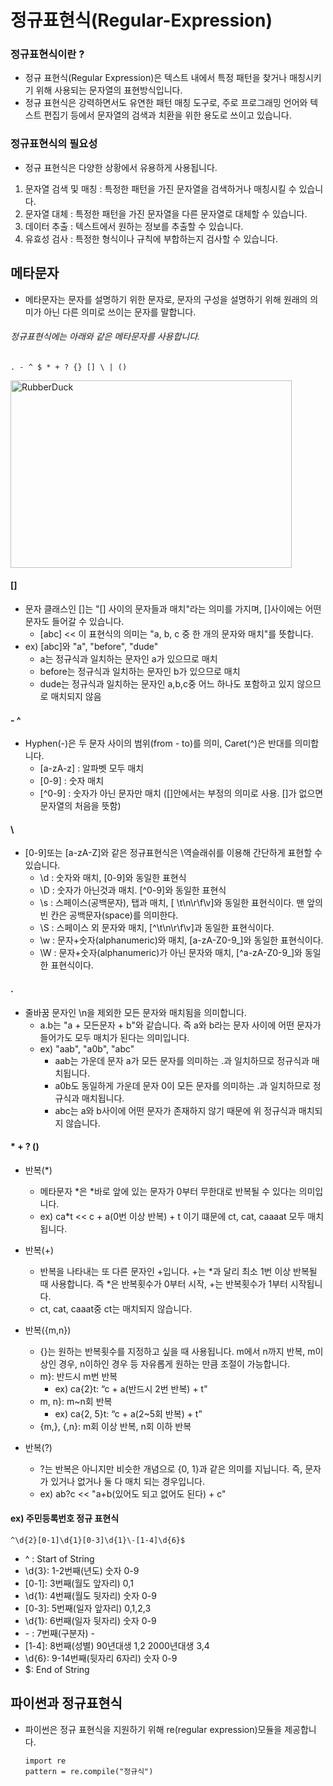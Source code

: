 # 정규표현식(Regular-Expression)
### 정규표현식이란 ?
* 정규 표현식(Regular Expression)은 텍스트 내에서 특정 패턴을 찾거나 매칭시키기 위해 사용되는 문자열의 표현방식입니다. 
* 정규 표현식은 강력하면서도 유연한 패턴 매칭 도구로, 주로 프로그래밍 언어와 텍스트 편집기 등에서 문자열의 검색과 치환을 위한 용도로 쓰이고 있습니다.

### 정규표현식의 필요성
* 정규 표현식은 다양한 상황에서 유용하게 사용됩니다.
1. 문자열 검색 및 매칭 : 특정한 패턴을 가진 문자열을 검색하거나 매칭시킬 수 있습니다.
2. 문자열 대체 : 특정한 패턴을 가진 문자열을 다른 문자열로 대체할 수 있습니다.
3. 데이터 추출 : 텍스트에서 원하는 정보를 추출할 수 있습니다.
4. 유효성 검사 : 특정한 형식이나 규칙에 부합하는지 검사할 수 있습니다.

## 메타문자
* 메타문자는 문자를 설명하기 위한 문자로, 문자의 구성을 설명하기 위해 원래의 의미가 아닌 다른 의미로 쓰이는 문자를 말합니다.

###### 정규표현식에는 아래와 같은 메타문자를 사용합니다.

    . - ^ $ * + ? {} [] \ | ()

<img src="/path/to/img.jpg" width="450px" height="300px" title="px(픽셀) 크기 설정" alt="RubberDuck"></img><br/>




#### []
* 문자 클래스인 []는 "[] 사이의 문자들과 매치"라는 의미를 가지며, []사이에는 어떤 문자도 들어갈 수 있습니다.
    * [abc] << 이 표현식의 의미는 "a, b, c 중 한 개의 문자와 매치"를 뜻합니다.
* ex) [abc]와 "a", "before", "dude"
    * a는 정규식과 일치하는 문자인 a가 있으므로 매치
    * before는 정규식과 일치하는 문자인 b가 있으므로 매치
    * dude는 정규식과 일치하는 문자인 a,b,c중 어느 하나도 포함하고 있지 않으므로 매치되지 않음

#### - ^
* Hyphen(-)은 두 문자 사이의 범위(from - to)를 의미, Caret(^)은 반대를 의미합니다.
    * [a-zA-z] : 알파벳 모두 매치
    * [0-9] : 숫자 매치
    * [^0-9] : 숫자가 아닌 문자만 매치 ([]안에서는 부정의 의미로 사용. []가 없으면 문자열의 처음을 뜻함)

#### \
* [0-9]또는 [a-zA-Z]와 같은 정규표현식은 \역슬래쉬를 이용해 간단하게 표현할 수 있습니다.
    * \d : 숫자와 매치, [0-9]와 동일한 표현식
    * \D : 숫자가 아닌것과 매치. [^0-9]와 동일한 표현식
    * \s : 스페이스(공백문자), 탭과 매치, [ \t\n\r\f\v]와 동일한 표현식이다. 맨 앞의 빈 칸은 공백문자(space)를 의미한다.
    * \S : 스페이스 외 문자와 매치, [^\t\n\r\f\v]과 동일한 표현식이다.
    * \w : 문자+숫자(alphanumeric)와 매치, [a-zA-Z0-9_]와 동일한 표현식이다.
    * \W : 문자+숫자(alphanumeric)가 아닌 문자와 매치, [^a-zA-Z0-9_]와 동일한 표현식이다.

#### .
* 줄바꿈 문자인 \n을 제외한 모든 문자와 매치됨을 의미합니다.
    * a.b는 "a + 모든문자 + b"와 같습니다. 즉 a와 b라는 문자 사이에 어떤 문자가 들어가도 모두 매치가 된다는 의미입니다.
    * ex) "aab", "a0b", "abc"
        * aab는 가운데 문자 a가 모든 문자를 의미하는 .과 일치하므로 정규식과 매치됩니다.
        * a0b도 동일하게 가운데 문자 0이 모든 문자를 의미하는 .과 일치하므로 정규식과 매치됩니다.
        * abc는 a와 b사이에 어떤 문자가 존재하지 않기 때문에 위 정규식과 매치되지 않습니다.

#### * + ? ()
* 반복(*)
    * 메타문자 *은 *바로 앞에 있는 문자가 0부터 무한대로 반복될 수 있다는 의미입니다.
    * ex) ca*t << c + a(0번 이상 반복) + t 이기 떄문에 ct, cat, caaaat 모두 매치됩니다.

* 반복(+)
    * 반복을 나타내는 또 다른 문자인 +입니다. +는 *과 달리 최소 1번 이상 반복될 때 사용합니다. 즉 *은 반복횟수가 0부터 시작, +는 반복횟수가 1부터 시작됩니다.
    * ct, cat, caaat중 ct는 매치되지 않습니다.

* 반복({m,n})
    * {}는 원하는 반복횟수를 지정하고 싶을 때 사용됩니다. m에서 n까지 반복, m이상인 경우, n이하인 경우 등 자유롭게 원하는 만큼 조절이 가능합니다.
    * m}: 반드시 m번 반복
        * ex) ca{2}t: “c + a(반드시 2번 반복) + t"
     * m, n}: m~n회 반복
        * ex) ca{2, 5}t: “c + a(2~5회 반복) + t”
     * {m,}, {,n}: m회 이상 반복, n회 이하 반복

* 반복(?)
    * ?는 반복은 아니지만 비슷한 개념으로 {0, 1}과 같은 의미를 지닙니다. 즉, 문자가 있거나 없거나 둘 다 매치 되는 경우입니다.
    * ex) ab?c << "a+b(있어도 되고 없어도 된다) + c"

#### ex) 주민등록번호 정규 표현식
 
    ^\d{2}[0-1]\d{1}[0-3]\d{1}\-[1-4]\d{6}$
        
* ^ : Start of String
* \d{3}: 1-2번째(년도) 숫자 0-9
* [0-1]: 3번째(월도 앞자리) 0,1
* \d{1}: 4번째(월도 뒷자리) 숫자 0-9
* [0-3]: 5번째(일자 앞자리) 0,1,2,3
* \d{1}: 6번째(일자 뒷자리) 숫자 0-9
* \- : 7번째(구분자) -
* [1-4]: 8번째(성별) 90년대생 1,2 2000년대생 3,4
* \d{6}: 9-14번째(뒷자리 6자리) 숫자 0-9
* $: End of String

## 파이썬과 정규표현식
* 파이썬은 정규 표현식을 지원하기 위해 re(regular expression)모듈을 제공합니다.

      import re
      pattern = re.compile("정규식")
    







